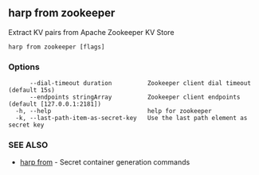 ## harp from zookeeper

Extract KV pairs from Apache Zookeeper KV Store

```
harp from zookeeper [flags]
```

### Options

```
      --dial-timeout duration          Zookeeper client dial timeout (default 15s)
      --endpoints stringArray          Zookeeper client endpoints (default [127.0.0.1:2181])
  -h, --help                           help for zookeeper
  -k, --last-path-item-as-secret-key   Use the last path element as secret key
```

### SEE ALSO

* [harp from](harp_from.md)	 - Secret container generation commands

